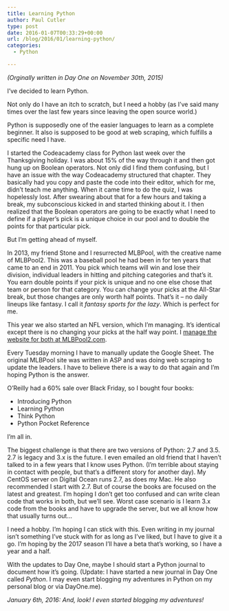 ```yaml
---
title: Learning Python
author: Paul Cutler
type: post
date: 2016-01-07T00:33:29+00:00
url: /blog/2016/01/learning-python/
categories:
  - Python

---
```

_(Orginally written in Day One on November 30th, 2015)_

I’ve decided to learn Python.

Not only do I have an itch to scratch, but I need a hobby (as I’ve said many times over the last few years since leaving the open source world.)

Python is supposedly one of the easier languages to learn as a complete beginner. It also is supposed to be good at web scraping, which fulfills a specific need I have.

I started the Codeacademy class for Python last week over the Thanksgiving holiday. I was about 15% of the way through it and then got hung up on Boolean operators. Not only did I find them confusing, but I have an issue with the way Codeacademy structured that chapter. They basically had you copy and paste the code into their editor, which for me, didn’t teach me anything. When it came time to do the quiz, I was hopelessly lost. After swearing about that for a few hours and taking a break, my subconscious kicked in and started thinking about it. I then realized that the Boolean operators are going to be exactly what I need to define if a player’s pick is a unique choice in our pool and to double the points for that particular pick.

But I’m getting ahead of myself.

In 2013, my friend Stone and I resurrected MLBPool, with the creative name of MLBPool2. This was a baseball pool he had been in for ten years that came to an end in 2011. You pick which teams will win and lose their division, individual leaders in hitting and pitching categories and that’s it. You earn double points if your pick is unique and no one else chose that team or person for that category. You can change your picks at the All-Star break, but those changes are only worth half points. That’s it &#8211; no daily lineups like fantasy. I call it _fantasy sports for the lazy_. Which is perfect for me.

This year we also started an NFL version, which I’m managing. It’s identical except there is no changing your picks at the half way point. I [manage the website for both at MLBPool2.com][1].

Every Tuesday morning I have to manually update the Google Sheet. The original MLBPool site was written in ASP and was doing web scraping to update the leaders. I have to believe there is a way to do that again and I’m hoping Python is the answer.

O’Reilly had a 60% sale over Black Friday, so I bought four books:

  * Introducing Python
  * Learning Python
  * Think Python
  * Python Pocket Reference

I’m all in.

The biggest challenge is that there are two versions of Python: 2.7 and 3.5. 2.7 is legacy and 3.x is the future. I even emailed an old friend that I haven’t talked to in a few years that I know uses Python. (I’m terrible about staying in contact with people, but that’s a different story for another day). My CentOS server on Digital Ocean runs 2.7, as does my Mac. He also recommended I start with 2.7. But of course the books are focused on the latest and greatest. I’m hoping I don’t get too confused and can write clean code that works in both, but we’ll see. Worst case scenario is I learn 3.x code from the books and have to upgrade the server, but we all know how that usually turns out…

I need a hobby. I’m hoping I can stick with this. Even writing in my journal isn’t something I’ve stuck with for as long as I’ve liked, but I have to give it a go. I’m hoping by the 2017 season I’ll have a beta that’s working, so I have a year and a half.

With the updates to Day One, maybe I should start a Python journal to document how it’s going. (Update: I have started a new journal in Day One called _Python_. I may even start blogging my adventures in Python on my personal blog or via DayOne.me).

_January 6th, 2016: And, look! I even started blogging my adventures!_

 [1]: http://mlbpool2.com
